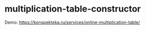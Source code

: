 # multiplication-table-constructor

Demo:
https://konspekteka.ru/services/online-multiplication-table/